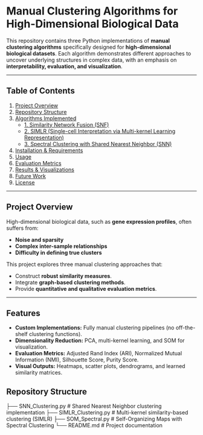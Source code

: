 # **Manual Clustering Algorithms for High-Dimensional Biological Data**

This repository contains three Python implementations of **manual clustering algorithms** specifically designed for **high-dimensional biological datasets**. Each algorithm demonstrates different approaches to uncover underlying structures in complex data, with an emphasis on **interpretability, evaluation, and visualization**.

---

## **Table of Contents**
1. [Project Overview](#project-overview)
2. [Repository Structure](#repository-structure)
3. [Algorithms Implemented](#algorithms-implemented)
   - [1. Similarity Network Fusion (SNF)](#1-similarity-network-fusion-snf)
   - [2. SIMLR (Single-cell Interpretation via Multi-kernel Learning Representation)](#2-simlr-single-cell-interpretation-via-multi-kernel-learning-representation)
   - [3. Spectral Clustering with Shared Nearest Neighbor (SNN)](#3-spectral-clustering-with-shared-nearest-neighbor-snn)
4. [Installation & Requirements](#installation--requirements)
5. [Usage](#usage)
6. [Evaluation Metrics](#evaluation-metrics)
7. [Results & Visualizations](#results--visualizations)
8. [Future Work](#future-work)
9. [License](#license)

---

## **Project Overview**
High-dimensional biological data, such as **gene expression profiles**, often suffers from:
- **Noise and sparsity**
- **Complex inter-sample relationships**
- **Difficulty in defining true clusters**

This project explores three manual clustering approaches that:
- Construct **robust similarity measures**.
- Integrate **graph-based clustering methods**.
- Provide **quantitative and qualitative evaluation metrics**.

---

## **Features**
- **Custom Implementations:** Fully manual clustering pipelines (no off-the-shelf clustering functions).
- **Dimensionality Reduction:** PCA, multi-kernel learning, and SOM for visualization.
- **Evaluation Metrics:** Adjusted Rand Index (ARI), Normalized Mutual Information (NMI), Silhouette Score, Purity Score.
- **Visual Outputs:** Heatmaps, scatter plots, dendrograms, and learned similarity matrices.

## **Repository Structure**
├── SNN_Clustering.py # Shared Nearest Neighbor clustering implementation
├── SIMLR_Clustering.py # Multi-kernel similarity-based clustering (SIMLR)
├── SOM_Spectral.py # Self-Organizing Maps with Spectral Clustering
└── README.md # Project documentation
